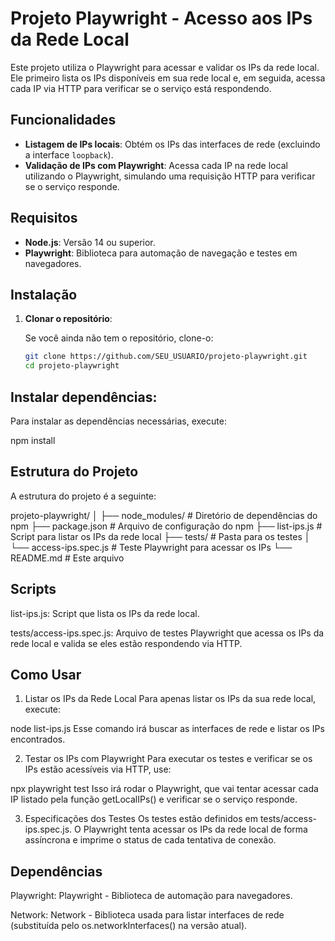 # Projeto Playwright - Acesso aos IPs da Rede Local

Este projeto utiliza o Playwright para acessar e validar os IPs da rede local. Ele primeiro lista os IPs disponíveis em sua rede local e, em seguida, acessa cada IP via HTTP para verificar se o serviço está respondendo.

## Funcionalidades

- **Listagem de IPs locais**: Obtém os IPs das interfaces de rede (excluindo a interface `loopback`).
- **Validação de IPs com Playwright**: Acessa cada IP na rede local utilizando o Playwright, simulando uma requisição HTTP para verificar se o serviço responde.

## Requisitos

- **Node.js**: Versão 14 ou superior.
- **Playwright**: Biblioteca para automação de navegação e testes em navegadores.

## Instalação

1. **Clonar o repositório**:

   Se você ainda não tem o repositório, clone-o:

   ```bash
   git clone https://github.com/SEU_USUARIO/projeto-playwright.git
   cd projeto-playwright

## Instalar dependências:
Para instalar as dependências necessárias, execute:

npm install


## Estrutura do Projeto
A estrutura do projeto é a seguinte:

projeto-playwright/
│
├── node_modules/           # Diretório de dependências do npm
├── package.json            # Arquivo de configuração do npm
├── list-ips.js             # Script para listar os IPs da rede local
├── tests/                  # Pasta para os testes
│   └── access-ips.spec.js  # Teste Playwright para acessar os IPs
└── README.md               # Este arquivo


## Scripts

list-ips.js: Script que lista os IPs da rede local.

tests/access-ips.spec.js: Arquivo de testes Playwright que acessa os IPs da rede local e valida se eles estão respondendo via HTTP.

## Como Usar
1. Listar os IPs da Rede Local
Para apenas listar os IPs da sua rede local, execute:


node list-ips.js
Esse comando irá buscar as interfaces de rede e listar os IPs encontrados.

2. Testar os IPs com Playwright
Para executar os testes e verificar se os IPs estão acessíveis via HTTP, use:


npx playwright test
Isso irá rodar o Playwright, que vai tentar acessar cada IP listado pela função getLocalIPs() e verificar se o serviço responde.

3. Especificações dos Testes
Os testes estão definidos em tests/access-ips.spec.js. O Playwright tenta acessar os IPs da rede local de forma assíncrona e imprime o status de cada tentativa de conexão.

## Dependências
Playwright: Playwright - Biblioteca de automação para navegadores.

Network: Network - Biblioteca usada para listar interfaces de rede (substituída pelo os.networkInterfaces() na versão atual).